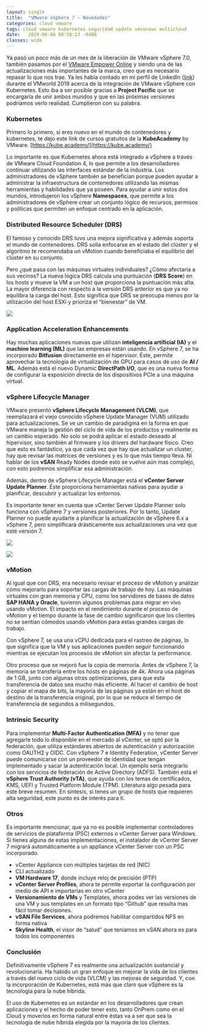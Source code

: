 ```yaml
---
layout: single
title:  "VMware vSphere 7 – Novedades"
categories: cloud vmware
tags: cloud vmware kubernetes seguridad update vmconaws multicloud
date:   2020-06-08 09:50:23 -0400
classes: wide
---
```


Ya pasó un poco más de un mes de la liberación de VMware vSphere 7.0, también pasamos por el  [VMware Empower Online](https://www.vmware.com/content/microsites/empower/home.html)  y siendo una de las actualizaciones más importantes de la marca, creo que es necesario repasar lo que nos trae. Ya les había contado en mi perfil de LinkedIn ([link](https://www.linkedin.com/posts/diegocabai_vmworld-tanzu-kubernetes-activity-6572219474513051651-H1OI)) durante el VMworld 2019 acerca de la integración de VMware vSphere con Kubernetes. Esto iba a ser posible gracias a  **Project Pacific**  que se encargaría de unir ambos mundos y que en las próximas versiones podríamos verlo realidad. Cumplieron con su palabra.

### Kubernetes

Primero lo primero, si eres nuevo en el mundo de contenedores y kubernetes, te dejo este link de cursos gratuitos de la  **KubeAcademy**  by VMware.  [https://kube.academy/](https://kube.academy/)

Lo importante es que Kubernetes ahora está integrado a vSphere a través de VMware Cloud Foundation 4, lo que permite a los desarrolladores continuar utilizando las interfaces estándar de la industria. Los administradores de vSphere también se benefician porque pueden ayudar a administrar la infraestructura de contenedores utilizando las mismas herramientas y habilidades que ya poseen. Para ayudar a unir estos dos mundos, introdujeron los vSphere  **Namespaces**, que permite a los administradores de vSphere crear un conjunto lógico de recursos, permisos y políticas que permiten un enfoque centrado en la aplicación.

### Distributed Resource Scheduler (DRS)

El famoso y conocido DRS tuvo una mejora significativa y además soporta el mundo de contenedores. DRS solía enfocarse en el estado del clúster y el algoritmo te recomendaba un vMotion cuando beneficiaba el equilibrio del clúster en su conjunto.

Pero ¿qué pasa con las máquinas virtuales individuales? ¿Cómo afectaría a sus vecinos? La nueva lógica DRS calcula una puntuación (**DRS Score**) en los hosts y mueve la VM a un host que proporciona la puntuación más alta. La mayor diferencia con respecto a la versión DRS anterior es que ya no equilibra la carga del host. Esto significa que DRS se preocupa menos por la utilización del host ESXi y prioriza el “bienestar” de VM.

![](https://www.cuatroi.com/wp-content/uploads/2020/06/image.png)

### Application Acceleration Enhancements

Hay muchas aplicaciones nuevas que utilizan  **inteligencia artificial (IA)**  y el  **machine learning (ML)**  que las empresas están usando. En vSphere 7, se ha incorporado  **Bitfusion**  directamente en el hipervisor. Éste, permite aprovechar la tecnología de virtualización de GPU para casos de uso de  **AI / ML**. Además está el nuevo Dynamic  **DirectPath I/O**, que es una nueva forma de configurar la exposición directa de los dispositivos PCIe a una máquina virtual.

### vSphere Lifecycle Manager

VMware presentó  **vSphere Lifecycle Management (VLCM)**, que reemplazará el viejo conocido vSphere Update Manager (VUM) utilizado para actualizaciones. Se ve un cambio de paradigma en la forma en que VMware maneja la gestión del ciclo de vida de los productos y realmente es un cambio esperado. No solo se podrá aplicar el estado deseado al hipervisor, sino también al firmware y los drivers del hardware físico. Creo que esto es fantástico, ya que cada vez que hay que actualizar un cluster, hay que revisar las matrices de versiones y es lo que más tiempo lleva. Ni hablar de los  **vSAN**  Ready Nodes donde esto se vuelve aún mas complejo, con esto podremos simplificar esa administración.

Además, dentro de vSphere Lifecycle Manager está el  **vCenter Server Update Planner**. Éste proporciona herramientas nativas para ayudar a planificar, descubrir y actualizar los entornos.

Es importante tener en cuenta que vCenter Server Update Planner solo funciona con vSphere 7 y versiones posteriores. Por lo tanto, Update Planner no puede ayudarte a planificar la actualización de vSphere 6.x a vSphere 7, pero simplificará drásticamente sus actualizaciones una vez que esté versión 7.

![](https://www.cuatroi.com/wp-content/uploads/2020/06/image-3.png)

![](https://www.cuatroi.com/wp-content/uploads/2020/06/image-2.png)

### vMotion

Al igual que con DRS, era necesario revisar el proceso de vMotion y analizar cómo mejorarlo para soportar las cargas de trabajo de hoy. Las máquinas virtuales con gran memoria y CPU, como los servidores de bases de datos  **SAP HANA y Oracle**, tuvieron algunos problemas para migrar en vivo usando vMotion. El impacto en el rendimiento durante el proceso de vMotion y el tiempo durante la fase de cambio significaron que los clientes no se sentían cómodos usando vMotion para estas grandes cargas de trabajo.

Con vSphere 7, se usa una vCPU dedicada para el rastreo de páginas, lo que significa que la VM y sus aplicaciones pueden seguir funcionando mientras se ejecutan los procesos de vMotion sin afectar la performance.

Otro proceso que se mejoró fue la copia de memoria. Antes de vSphere 7, la memoria se transfería entre los hosts en páginas de 4k. Ahora usa páginas de 1 GB, junto con algunas otras optimizaciones, para que esta transferencia de datos sea mucho más eficiente. Al hacer el cambio de host y copiar el mapa de bits, la mayoría de las páginas ya están en el host de destino de la transferencia original, por lo que se reduce el tiempo de transferencia de segundos a milisegundos.

### Intrinsic Security

Para implementar  **Multi-Factor Authentication (MFA)**  y no tener que agregarle todo lo disponible en el mercado al vCenter, se optó por la federación, que utiliza estándares abiertos de autenticación y autorización como OAUTH2 y OIDC. Con vSphere 7 e Identity Federation, vCenter Server puede comunicarse con un proveedor de identidad que tengan implementado y sacar la autenticación local. Un ejemplo sería integrarlo con los servicios de federación de Active Directory (ADFS). También está el **vSphere Trust Authority (vTA)**, que ayuda con los temas de certificados, KMS, UEFI y Trusted Platform Module (TPM). Literatura algo pesada para este breve resumen. En síntesis, si tenes un grupo de hosts que requieren alta seguridad, este punto es de interés para ti.

### Otros

Es importante mencionar, que ya no es posible implementar controladores de servicios de plataforma (PSC) externos o vCenter Server para Windows. Si tienes alguna de estas implementaciones, el instalador de vCenter Server 7 migrará automáticamente a un appliance vCenter Server con un PSC incorporado.

-   vCenter Appliance con múltiples tarjetas de red (NIC)
-   CLI actualizado
-   **VM Hardware 17**, donde incluye reloj de precisión (PTP)
-   **vCenter Server Profiles**, ahora te permite exportar la configuración por medio de API e importarlas en otro vCenter
-   **Versionamiento de VMs**  y Templates, ahora podes ver las versiones de una VM y sus templates en un formato tipo “Github” que resulta mas fácil tomar decisiones.
-   **vSAN File Services**, ahora podremos habilitar compartidos NFS en forma nativa
-   **Skyline Health**, el visor de “salud” que teníamos en vSAN ahora es para todos los componentes

### Conclusión

Definitivamente vSphere 7 es realmente una actualización sustancial y revolucionaria. Ha habido un gran enfoque en mejorar la vida de los clientes a través del nuevo ciclo de vida (VLCM) y las mejoras de seguridad. Y, con la incorporación de Kubernetes, está más que claro que vSphere es la tecnología para la nube híbrida.

El uso de Kubernetes es un estándar en los desarrolladores que crean aplicaciones y el hecho de poder tener esto, tanto OnPrem como en el Cloud y moverlos en forma natural entre éstas va a ser que sea la tecnología de nube híbrida elegida por la mayoría de los clientes.